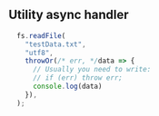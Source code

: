 ## Utility async handler

```javascript
  fs.readFile(
    "testData.txt",
    "utf8",
    throwOr(/* err, */data => {
      // Usually you need to write:
      // if (err) throw err;
      console.log(data)
    }),
  );
```